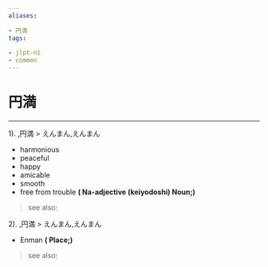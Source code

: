 ```yaml
---
aliases:
    
- 円満
tags:
    
- jlpt-n1
- common
---
```


# 円満
---
1).
,円満 > えんまん,えんまん

- harmonious
- peaceful
- happy
- amicable
- smooth
- free from trouble
**( Na-adjective (keiyodoshi) Noun;)**
> see also: 
            
2).
,円満 > えんまん,えんまん

- Enman
**( Place;)**
> see also: 
            